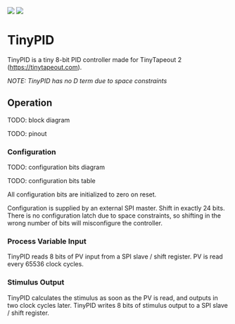 ![](../../workflows/gds/badge.svg) ![](../../workflows/docs/badge.svg)

# TinyPID

TinyPID is a tiny 8-bit PID controller made for TinyTapeout 2 (https://tinytapeout.com).

*NOTE: TinyPID has no D term due to space constraints*

## Operation

TODO: block diagram

TODO: pinout

### Configuration

TODO: configuration bits diagram

TODO: configuration bits table

All configuration bits are initialized to zero on reset.

Configuration is supplied by an external SPI master. Shift in exactly 24 bits. There is no configuration latch due to space constraints, so shifting in the wrong number of bits will misconfigure the controller.

### Process Variable Input

TinyPID reads 8 bits of PV input from a SPI slave / shift register. PV is read every 65536 clock cycles.

### Stimulus Output

TinyPID calculates the stimulus as soon as the PV is read, and outputs in two clock cycles later. TinyPID writes 8 bits of stimulus output to a SPI slave / shift register.
